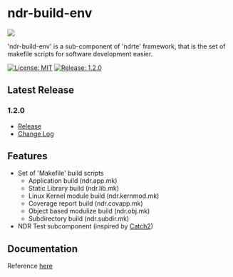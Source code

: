 # ndr-build-env

<img src="https://avatars3.githubusercontent.com/u/19686401" align="center" />

'ndr-build-env' is a sub-component of 'ndrte' framework, that is the set of makefile scripts for software development easier.

[![License: MIT](https://img.shields.io/badge/License-MPL--2.0-green.svg)](https://opensource.org/licenses/MPL-2.0)
[![Release: 1.2.0](https://img.shields.io/badge/release-v1.2.0-blue.svg)](https://github.com/openndr/ndr-build-env/releases/tag/v1.2.0)

## Latest Release
### 1.2.0
- [Release](https://github.com/openndr/ndr-build-env/releases/tag/v1.2.0)
- [Change Log](https://github.com/openndr/ndr-build-env/milestone/5?closed=1)

## Features
* Set of 'Makefile' build scripts
    * Application build             (ndr.app.mk)
    * Static Library build          (ndr.lib.mk)
    * Linux Kernel module build     (ndr.kernmod.mk)
	* Coverage report build			(ndr.covapp.mk)
    * Object based modulize build   (ndr.obj.mk)
    * Subdirectory build            (ndr.subdir.mk)
* NDR Test subcomponent (inspired by [Catch2](https://github.com/catchorg/Catch2))

## Documentation
Reference [here](https://github.com/openndr/ndr-build-env/wiki)